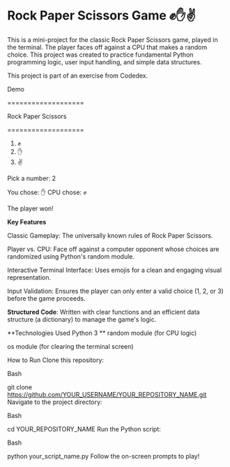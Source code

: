 # Rock Paper Scissors Game ✊✋✌️

This is a mini-project for the classic Rock Paper Scissors game, played in the terminal. The player faces off against a CPU that makes a random choice. This project was created to practice fundamental Python programming logic, user input handling, and simple data structures.

This project is part of an exercise from Codedex.

Demo

===================

Rock Paper Scissors

===================

1) ✊
2) ✋
3) ✌️

Pick a number: 2

You chose: ✋
CPU chose: ✊

The player won!


**Key Features**

Classic Gameplay: The universally known rules of Rock Paper Scissors.

Player vs. CPU: Face off against a computer opponent whose choices are randomized using Python's random module.

Interactive Terminal Interface: Uses emojis for a clean and engaging visual representation.

Input Validation: Ensures the player can only enter a valid choice (1, 2, or 3) before the game proceeds.


**Structured Code**: Written with clear functions and an efficient data structure (a dictionary) to manage the game's logic.


**Technologies Used
Python 3
**
random module (for CPU logic)

os module (for clearing the terminal screen)

How to Run
Clone this repository:

Bash

git clone https://github.com/YOUR_USERNAME/YOUR_REPOSITORY_NAME.git
Navigate to the project directory:

Bash

cd YOUR_REPOSITORY_NAME
Run the Python script:

Bash

python your_script_name.py
Follow the on-screen prompts to play!
